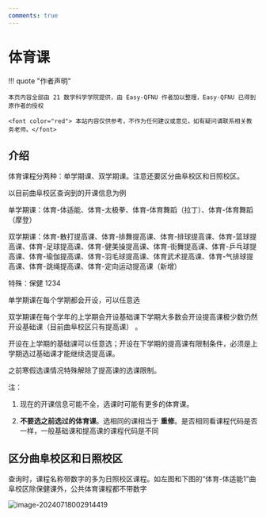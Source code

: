 ```yaml
---
comments: true
---
```


# 体育课

!!! quote "作者声明"

    本页内容全部由 21 数学科学学院提供，由 Easy-QFNU 作者加以整理，Easy-QFNU 已得到原作者的授权
    
    <font color="red"> 本站内容仅供参考，不作为任何建议或意见，如有疑问请联系相关教务老师。</font>

## 介绍

体育课程分两种：单学期课、双学期课。注意还要区分曲阜校区和日照校区。

以目前曲阜校区查询到的开课信息为例

单学期课：体育-体适能、体育-太极拳、体育-体育舞蹈（拉丁）、体育-体育舞蹈（摩登）

双学期课：体育-散打提高课、体育-排舞提高课、体育-排球提高课、体育-篮球提高课、体育-足球提高课、体育-健美操提高课、体育-街舞提高课、体育-乒乓球提高课、体育-瑜伽提高课、体育-羽毛球提高课、体育武术提高课、体育-气排球提高课、体育-跳绳提高课、体育-定向运动提高课（新增）

特殊：保健 1234

单学期课在每个学期都会开设，可以任意选

双学期课在每个学年的上学期会开设基础课下学期大多数会开设提高课极少数仍然开设基础课（目前曲阜校区只有提高课） 。

开设在上学期的基础课可以任意选；开设在下学期的提高课有限制条件，必须是上学期选过基础课才能继续选提高课。

之前寒假选课情况特殊解除了提高课的选课限制。

注：

1. 现在的开课信息可能不全，选课时可能有更多的体育课。

2. **不要选之前选过的体育课**。选相同的课相当于 **重修**。是否相同看课程代码是否一样，一般基础课和提高课的课程代码是不同

## 区分曲阜校区和日照校区

查询时，课程名称带数字的多为日照校区课程。如左图和下图的“体育-体适能1”曲阜校区除保健课外，公共体育课程都不带数字

![image-20240718002914419](image-20240718002914419.png)
